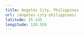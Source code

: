 ```yaml
---
title: Angeles City, Philippines
url: /angeles-city-philippines/
latitude: 15.145
longitude: 120.559
---
```

